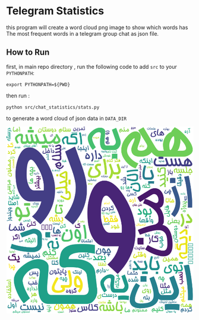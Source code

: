 # Telegram Statistics
this program will create a word cloud png image to show which words has The most frequent words in a telegram group chat as json file.

## How to Run
first, in main repo directory , run the following code to add `src` to your `PYTHONPATH`:
```
export PYTHONPATH=${PWD}
```
then run :
```
python src/chat_statistics/stats.py
```
to generate a word cloud of json data in `DATA_DIR`

![Farsi Word Cloud from Telegram Chat](https://github.com/matinrasooli/TelegramBot/blob/main/src/data/wordcloud.png?raw=true)

